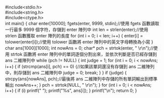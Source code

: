 #include<stdio.h>  
#include<string.h>  
#include<ctype.h>  
int main() {
    char enter[10000];
    fgets(enter, 9999, stdin);//使用 fgets 函數讀取一行最多 9999 個字符，存儲到 enter 陣列中
    int len = strlen(enter);//使用 strlen 函數獲取 enter 陣列的長度
    for (int i = 0; i < len; i++) {
        enter[i] = tolower(enter[i]);//使用 tolower 函數將 enter 陣列中的英文字母轉換為小寫
    }
    char ans[1000][1000];
    int nowAns = 0;
    char* pch = strtok(enter, " \r\n");//使用 strtok 函數將 enter 陣列中的單詞逐個分割出來，並依次判斷是否已經存儲到 ans 二維陣列中
    while (pch != NULL) {
        int judge = 1;
        for (int i = 0; i < nowAns; i++) {
            if (strcmp(ans[i], pch) == 0) {//如果該單詞還沒有存儲到 ans 二維陣列中，則存儲到 ans 二維陣列中
                judge = 0;
                break;
            }
        }
        if (judge) {
            strcpy(ans[nowAns], pch);//最後將 ans 二維陣列中存儲的所有單詞輸出到標準輸出
            nowAns++;
        }
        pch = strtok(NULL, " \r\n");
    }
    for (int i = 0; i < nowAns; i++) {
        if (i)
            printf(" ");
        printf("%s", ans[i]);
    }
    printf("\n");
    return 0;
}
